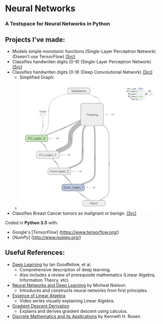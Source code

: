 # Neural Networks
### A Testspace for Neural Networks in Python

## Projects I've made:
- Models simple monotonic functions (Single-Layer Perceptron Network) (Doesn't use TensorFlow) [(Src)](src/pureNN/NeuralNetwork.py)
- Classifies handwriten digits (0-9) (Single-Layer Perceptron Network) [(Src)](src/MNIST/mnist_softmax.py)
- Classifies handwriten digits (0-9) (Deep Convolutional Network) [(Src)](src/MNIST/mnist_convolutional.py)
  - Simplified Graph:
  - ![NN](/convNet.PNG?raw=true "Convolutional NN")
- Classifies Breast Cancer tumors as malignant or benign. [(Src)](src/test/bcDiagnosis.py)

Coded in **Python 3.5** with:
- Google's [*TensorFlow*] (https://www.tensorflow.org/)
- [*NumPy*] (http://www.numpy.org/)

## Useful References:
- [Deep Learning](http://www.deeplearningbook.org) by Ian Goodfellow, et al.
  - Comprehensive description of deep learning.
  - Also includes a review of prerequisite mathematics (Linear Algebra, Information Theory, etc).
- [Neural Networks and Deep Learning](http://neuralnetworksanddeeplearning.com) by Micheal Nielson.
  - Introduces and constructs neural networks from first principles.
- [Essence of Linear Algebra](https://www.youtube.com/watch?v=kjBOesZCoqc&list=PLZHQObOWTQDPD3MizzM2xVFitgF8hE_ab)
  - Video series visually explaining Linear Algebra.
- [Gradient Descent Derivation](http://mccormickml.com/2014/03/04/gradient-descent-derivation/)
  - Explains and derives graident descent using calculus.
- [Discrete Mathematics and its Applications](https://isbnsearch.org/isbn/9780073383095) by Kenneth H. Rosen.
